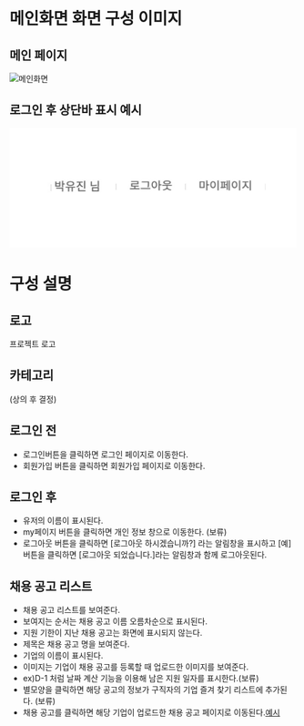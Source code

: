# 메인화면 화면 구성 이미지

## 메인 페이지
![메인화면](images/메인페이지-6.jpg)

## 로그인 후 상단바 표시 예시
![메인화면](images/afterLogin.jpg)

# 구성 설명

## 로고
프로젝트 로고
## 카테고리
(상의 후 결정)
## 로그인 전
- 로그인버튼을 클릭하면 로그인 페이지로 이동한다. 
- 회원가입 버튼을 클릭하면 회원가입 페이지로 이동한다.
## 로그인 후
- 유저의 이름이 표시된다.
- my페이지 버튼을 클릭하면 개인 정보 창으로 이동한다. (보류)
- 로그아웃 버튼을 클릭하면 [로그아웃 하시겠습니까?] 라는 알림창을 표시하고 [예]버튼을 클릭하면 [로그아웃 되었습니다.]라는 알림창과 함께 로그아웃된다. 
## 채용 공고 리스트
- 채용 공고 리스트를 보여준다.
- 보여지는 순서는 채용 공고 이름 오름차순으로 표시된다.
- 지원 기한이 지난 채용 공고는 화면에 표시되지 않는다. 
- 제목은 채용 공고 명을 보여준다.
- 기업의 이름이 표시된다.
- 이미지는 기업이 채용 공고를 등록할 때 업로드한 이미지를 보여준다.
- ex)D-1 처럼  날짜 계산 기능을 이용해 남은 지원 일자를 표시한다.(보류)
- 별모양을 클릭하면 해당 공고의 정보가 구직자의 기업 즐겨 찾기 리스트에 추가된다. (보류)
- 채용 공고를 클릭하면 해당 기업이 업로드한 채용 공고 페이지로 이동된다.[예시](#로그인-후-상단바-표시-예시)



